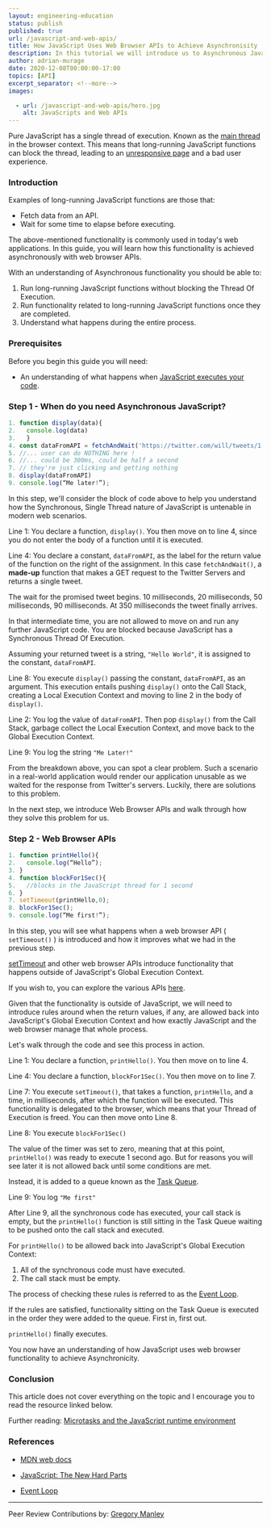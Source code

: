 ```yaml
---
layout: engineering-education
status: publish
published: true
url: /javascript-and-web-apis/
title: How JavaScript Uses Web Browser APIs to Achieve Asynchronisity
description: In this tutorial we will introduce us to Asynchronous JavaScript and walk through how JavaScript uses web browser APIs to achieve asynchronisity.
author: adrian-murage
date: 2020-12-08T00:00:00-17:00
topics: [API]
excerpt_separator: <!--more-->
images:

  - url: /javascript-and-web-apis/hero.jpg
    alt: JavaScripts and Web APIs
---
```

Pure JavaScript has a single thread of execution. Known as the [main thread](https://developer.mozilla.org/en-US/docs/Glossary/main_thread) in the browser context. This means that long-running JavaScript functions can block the thread, leading to an [unresponsive page](https://developer.mozilla.org/en-US/docs/Glossary/main_thread) and a bad user experience.
<!--more-->

### Introduction
Examples of long-running JavaScript functions are those that:
- Fetch data from an API.
- Wait for some time to elapse before executing.

The above-mentioned functionality is commonly used in today's web applications. In this guide, you will learn how this functionality is achieved asynchronously with web browser APIs.

With an understanding of Asynchronous functionality you should be able to:
1. Run long-running JavaScript functions without blocking the Thread Of Execution.
2. Run functionality related to long-running JavaScript functions once they are completed.
3. Understand what happens during the entire process.

### Prerequisites
Before you begin this guide you will need:
- An understanding of what happens when [JavaScript executes your code](/js-execution-under-the-hood/).

### Step 1 - When do you need Asynchronous JavaScript?
```JavaScript
1. function display(data){
2.   console.log(data)
3.   } 
4. const dataFromAPI = fetchAndWait('https://twitter.com/will/tweets/1')
5. //... user can do NOTHING here !
6. //... could be 300ms, could be half a second
7. // they're just clicking and getting nothing
8. display(dataFromAPI)
9. console.log(“Me later!”);
```

In this step, we'll consider the block of code above to help you understand how the Synchronous, Single Thread nature of JavaScript is untenable in modern web scenarios.

Line 1: You declare a function, `display()`. You then move on to line 4, since you do not enter the body of a function until it is executed.

Line 4: You declare a constant, `dataFromAPI`, as the label for the return value of the function on the right of the assignment. In this case `fetchAndWait()`, a **made-up** function that makes a GET request to the Twitter Servers and returns a single tweet.

The wait for the promised tweet begins. 10 milliseconds, 20 milliseconds, 50 milliseconds, 90 milliseconds. At 350 milliseconds the tweet finally arrives. 

In that intermediate time, you are not allowed to move on and run any further JavaScript code. You are blocked because JavaScript has a Synchronous Thread Of Execution.

Assuming your returned tweet is a string, `"Hello World"`, it is assigned to the constant, `dataFromAPI`.

Line 8:  You execute `display()` passing the constant, `dataFromAPI`, as an argument. This execution entails pushing `display()` onto the Call Stack, creating a Local Execution Context and moving to line 2 in the body of `display()`.

Line 2: You log the value of `dataFromAPI`. Then pop `display()` from the Call Stack, garbage collect the Local Execution Context, and move back to the Global Execution Context.

Line 9: You log the string `"Me Later!"`

From the breakdown above, you can spot a clear problem. Such a scenario in a real-world application would render our application unusable as we waited for the response from Twitter's servers. Luckily, there are solutions to this problem. 

In the next step, we introduce Web Browser APIs and walk through how they solve this problem for us.

### Step 2 - Web Browser APIs
```JavaScript
1. function printHello(){
2.   console.log(“Hello”);
3. }
4. function blockFor1Sec(){
5.   //blocks in the JavaScript thread for 1 second
6. }
7. setTimeout(printHello,0);
8. blockFor1Sec();
9. console.log(“Me first!”);
```

In this step, you will see what happens when a web browser API ( `setTimeout()` ) is introduced and how it improves what we had in the previous step.

[setTimeout](https://developer.mozilla.org/en-US/docs/Web/API/WindowOrWorkerGlobalScope/setTimeout) and other web browser APIs introduce functionality that happens outside of JavaScript's Global Execution Context. 

If you wish to, you can explore the various APIs [here](https://developer.mozilla.org/en-US/docs/Web/API).

Given that the functionality is outside of JavaScript, we will need to introduce rules around when the return values, if any, are allowed back into JavaScript's Global Execution Context and how exactly JavaScript and the web browser manage that whole process.

Let's walk through the code and see this process in action.

Line 1: You declare a function, `printHello()`. You then move on to line 4.

Line 4: You declare a function, `blockFor1Sec()`. You then move on to line 7.

Line 7: You execute `setTimeout()`, that takes a function, `printHello`, and a time, in milliseconds, after which the function will be executed. This functionality is delegated to the browser, which means that your Thread of Execution is freed. You can then move onto Line 8.

Line 8: You execute `blockFor1Sec()`

The value of the timer was set to zero, meaning that at this point, `printHello()` was ready to execute 1 second ago. But for reasons you will see later it is not allowed back until some conditions are met.

Instead, it is added to a queue known as the [Task Queue](https://developer.mozilla.org/en-US/docs/Web/API/HTML_DOM_API/Microtask_guide).

Line 9: You log `"Me first"`

After Line 9, all the synchronous code has executed, your call stack is empty, but the `printHello()` function is still sitting in the Task Queue waiting to be pushed onto the call stack and executed.

For `printHello()` to be allowed back into JavaScript's Global Execution Context:
1. All of the synchronous code must have executed.
2. The call stack must be empty.

The process of checking these rules is referred to as the [Event Loop](/event-loop-explained/).

If the rules are satisfied, functionality sitting on the Task Queue is executed in the order they were added to the queue. First in, first out.

`printHello()` finally executes.

You now have an understanding of how JavaScript uses web browser functionality to achieve Asynchronicity.

### Conclusion
This article does not cover everything on the topic and I encourage you to read the resource linked below. 

Further reading:
[Microtasks and the JavaScript runtime environment](https://developer.mozilla.org/en-US/docs/Web/API/HTML_DOM_API/Microtask_guide/In_depth)

### References
- [MDN web docs](https://developer.mozilla.org/en-US/)

- [JavaScript: The New Hard Parts](https://frontendmasters.com/courses/javascript-new-hard-parts/)

- [Event Loop](https://developer.mozilla.org/en-US/docs/Web/JavaScript/EventLoop)

---
Peer Review Contributions by: [Gregory Manley](/authors/gregory-manley/) 
